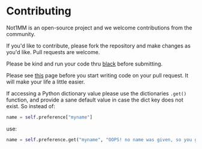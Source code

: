 # Contributing

Not1MM is an open-source project and we welcome contributions from the community.

If you'd like to contribute, please fork the repository and make changes as
you'd like. Pull requests are welcome.

Please be kind and run your code thru [black](https://github.com/psf/black)
before submitting.

Please see [this](https://hynek.me/articles/pull-requests-branch/) page before
you start writing code on your pull request. It will make your life a little
easier.

If accessing a Python dictionary value please use the dictionaries `.get()` function, and provide a sane default value in case the dict key does not exist. So instead of:

```python
name = self.preference["myname"]
```

use:

```python
name = self.preference.get("myname", "OOPS! no name was given, so you get this string")
```


